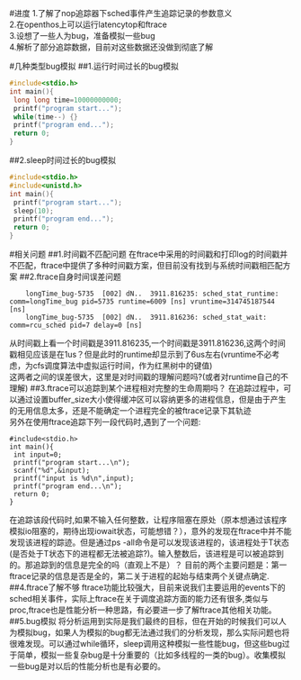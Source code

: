 #进度
1.了解了nop追踪器下sched事件产生追踪记录的参数意义  
2.在openthos上可以运行latencytop和ftrace  
3.设想了一些人为bug，准备模拟一些bug  
4.解析了部分追踪数据，目前对这些数据还没做到彻底了解  

#几种类型bug模拟
##1.运行时间过长的bug模拟
```c
#include<stdio.h>
int main(){
 long long time=10000000000;
 printf("program start...");
 while(time--) {}
 printf("program end...");
 return 0;
}
```

##2.sleep时间过长的bug模拟
```c
#include<stdio.h>
#include<unistd.h>
int main(){
 printf("program start...");
 sleep(10);
 printf("program end...");
 return 0;
}
```

#相关问题
##1.时间戳不匹配问题
在ftrace中采用的时间戳和打印log的时间戳并不匹配，ftrace中提供了多种时间戳方案，但目前没有找到与系统时间戳相匹配方案
##2.ftrace自身时间误差问题
```
    longTime_bug-5735  [002] dN..  3911.816235: sched_stat_runtime: comm=longTime_bug pid=5735 runtime=6009 [ns] vruntime=314745187544 [ns]
    longTime_bug-5735  [002] dN..  3911.816236: sched_stat_wait: comm=rcu_sched pid=7 delay=0 [ns]
```
从时间戳上看一个时间戳是3911.816235,一个时间戳是3911.816236,这两个时间戳相见应该是在1us？但是此时的runtime却显示到了6us左右(vruntime不必考虑，为cfs调度算法中虚拟运行时间，作为红黑树中的键值)  
这两者之间的误差很大，这里是对时间戳的理解问题吗?(或者对runtime自己的不理解)
##3.ftrace可以追踪到某个进程相对完整的生命周期吗？
在追踪过程中，可以通过设置buffer_size大小使得缓冲区可以容纳更多的进程信息，但是由于产生的无用信息太多，还是不能确定一个进程完全的被ftrace记录下其轨迹  
另外在使用ftrace追踪下列一段代码时,遇到了一个问题:   
```
#include<stdio.h>
int main(){
 int input=0;
 printf("program start...\n"); 
 scanf("%d",&input);
 printf("input is %d\n",input);
 printf("program end...\n");
 return 0;
}
```
在追踪该段代码时,如果不输入任何整数，让程序阻塞在原处（原本想通过该程序模拟io阻塞的，期待出现iowait状态，可能想错？），意外的发现在ftrace中并不能发现该进程的踪迹。但是通过ps -all命令是可以发现该进程的，该进程处于T状态(是否处于T状态下的进程都无法被追踪?)。输入整数后，该进程是可以被追踪到的。那追踪到的信息是完全的吗（直观上不是）？
目前的两个主要问题是：第一ftrace记录的信息是否是全的，第二关于进程的起始与结束两个关键点确定.
##4.ftrace了解不够
ftrace功能比较强大，目前来说我们主要运用的events下的sched相关事件，实际上ftrace在关于调度追踪方面的能力还有很多,类似与proc,ftrace也是性能分析一种思路，有必要进一步了解ftrace其他相关功能。
##5.bug模拟
将分析运用到实际是我们最终的目标，但在开始的时候我们可以人为模拟bug，如果人为模拟的bug都无法通过我们的分析发现，那么实际问题也将很难发现。可以通过while循环，sleep调用这种模拟一些性能bug，但这些bug过于简单，模拟一些复杂bug是十分重要的（比如多线程的一类的bug）。收集模拟一些bug是对以后的性能分析也是有必要的。
